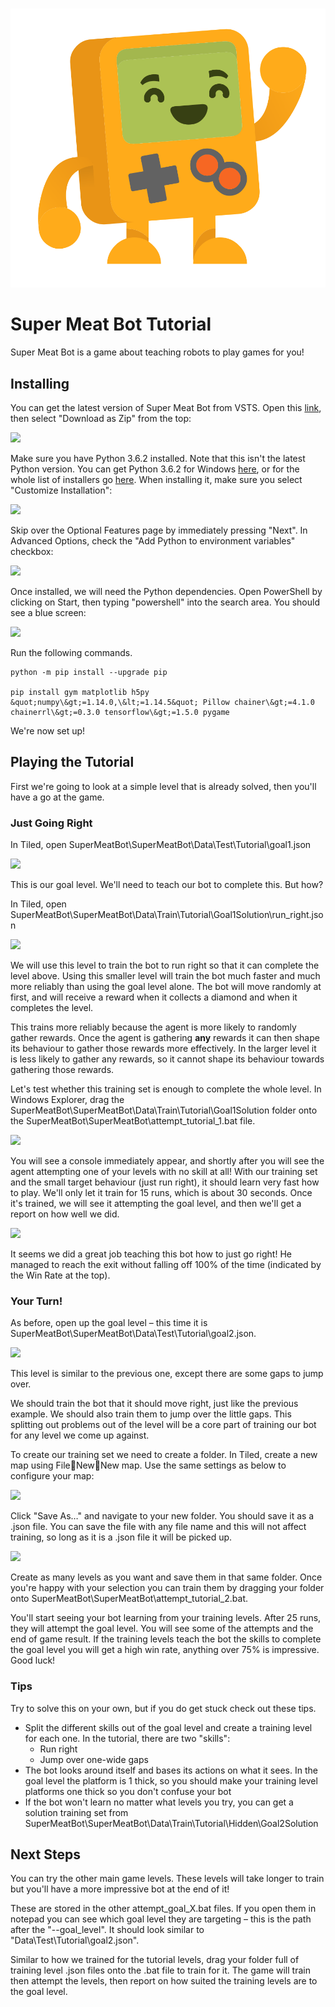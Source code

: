 #

 ![](./Documentation/titleBot.png)
 
# Super Meat Bot Tutorial

Super Meat Bot is a game about teaching robots to play games for you!

## Installing

You can get the latest version of Super Meat Bot from VSTS. Open this [link](https://project-athens.visualstudio.com/athens/_git/game_jam2?version=GBsupermeatbot%2Fmaster), then select &quot;Download as Zip&quot; from the top:

 ![](.Documentation/download.png)

Make sure you have Python 3.6.2 installed. Note that this isn&#39;t the latest Python version. You can get Python 3.6.2 for Windows [here](https://www.python.org/ftp/python/3.6.2/python-3.6.2-amd64.exe), or for the whole list of installers go [here](https://www.python.org/downloads/release/python-362/). When installing it, make sure you select &quot;Customize Installation&quot;:

 ![](.Documentation/installPythonCustomise.png)

Skip over the Optional Features page by immediately pressing &quot;Next&quot;. In Advanced Options, check the &quot;Add Python to environment variables&quot; checkbox:

 ![](.Documentation/installPythonEnvironment.png)

Once installed, we will need the Python dependencies. Open PowerShell by clicking on Start, then typing &quot;powershell&quot; into the search area. You should see a blue screen:

 ![](.Documentation/powershell.png)

Run the following commands.

    python -m pip install --upgrade pip

    pip install gym matplotlib h5py &quot;numpy\&gt;=1.14.0,\&lt;=1.14.5&quot; Pillow chainer\&gt;=4.1.0 chainerrl\&gt;=0.3.0 tensorflow\&gt;=1.5.0 pygame

We&#39;re now set up!

## Playing the Tutorial

First we&#39;re going to look at a simple level that is already solved, then you&#39;ll have a go at the game.

### Just Going Right

In Tiled, open SuperMeatBot\SuperMeatBot\Data\Test\Tutorial\goal1.json

 ![](.Documentation/tutorialGoalLevel.png)

This is our goal level. We&#39;ll need to teach our bot to complete this. But how?

In Tiled, open SuperMeatBot\SuperMeatBot\Data\Train\Tutorial\Goal1Solution\run\_right.json

 ![](.Documentation/tutorialTrainLevel.png)

We will use this level to train the bot to run right so that it can complete the level above. Using this smaller level will train the bot much faster and much more reliably than using the goal level alone. The bot will move randomly at first, and will receive a reward when it collects a diamond and when it completes the level.

This trains more reliably because the agent is more likely to randomly gather rewards. Once the agent is gathering **any** rewards it can then shape its behaviour to gather those rewards more effectively. In the larger level it is less likely to gather any rewards, so it cannot shape its behaviour towards gathering those rewards.

Let&#39;s test whether this training set is enough to complete the whole level. In Windows Explorer, drag the SuperMeatBot\SuperMeatBot\Data\Train\Tutorial\Goal1Solution folder onto the SuperMeatBot\SuperMeatBot\attempt\_tutorial\_1.bat file.

 ![](.Documentation/dragToStartGame.png)

You will see a console immediately appear, and shortly after you will see the agent attempting one of your levels with no skill at all! With our training set and the small target behaviour (just run right), it should learn very fast how to play. We&#39;ll only let it train for 15 runs, which is about 30 seconds. Once it&#39;s trained, we will see it attempting the goal level, and then we&#39;ll get a report on how well we did.

 ![](.Documentation/endOfGameSummary.png)

It seems we did a great job teaching this bot how to just go right! He managed to reach the exit without falling off 100% of the time (indicated by the Win Rate at the top).

### Your Turn!

As before, open up the goal level – this time it is SuperMeatBot\SuperMeatBot\Data\Test\Tutorial\goal2.json.

 ![](.Documentation/yourTurnGoal.png)

This level is similar to the previous one, except there are some gaps to jump over.

We should train the bot that it should move right, just like the previous example. We should also train them to jump over the little gaps. This splitting out problems out of the level will be a core part of training our bot for any level we come up against.

To create our training set we need to create a folder. In Tiled, create a new map using FileNewNew map. Use the same settings as below to configure your map:

 ![](.Documentation/tiledNewMapSetup.png)

Click &quot;Save As…&quot; and navigate to your new folder. You should save it as a .json file. You can save the file with any file name and this will not affect training, so long as it is a .json file it will be picked up.

 ![](.Documentation/saveAsJson.png)

Create as many levels as you want and save them in that same folder. Once you&#39;re happy with your selection you can train them by dragging your folder onto SuperMeatBot\SuperMeatBot\attempt\_tutorial\_2.bat.

You&#39;ll start seeing your bot learning from your training levels. After 25 runs, they will attempt the goal level. You will see some of the attempts and the end of game result. If the training levels teach the bot the skills to complete the goal level you will get a high win rate, anything over 75% is impressive. Good luck!

### Tips

Try to solve this on your own, but if you do get stuck check out these tips.

- Split the different skills out of the goal level and create a training level for each one. In the tutorial, there are two &quot;skills&quot;:
  - Run right
  - Jump over one-wide gaps
- The bot looks around itself and bases its actions on what it sees. In the goal level the platform is 1 thick, so you should make your training level platforms one thick so you don&#39;t confuse your bot
- If the bot won&#39;t learn no matter what levels you try, you can get a solution training set from SuperMeatBot\SuperMeatBot\Data\Train\Tutorial\Hidden\Goal2Solution

## Next Steps

You can try the other main game levels. These levels will take longer to train but you&#39;ll have a more impressive bot at the end of it!

These are stored in the other attempt\_goal\_X.bat files. If you open them in notepad you can see which goal level they are targeting – this is the path after the &quot;--goal\_level&quot;. It should look similar to &quot;Data\Test\Tutorial\goal2.json&quot;.

Similar to how we trained for the tutorial levels, drag your folder full of training level .json files onto the .bat file to train for it. The game will train then attempt the levels, then report on how suited the training levels are to the goal level.